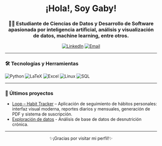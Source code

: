 <h1 align="center">¡Hola!, Soy Gaby!</h1>
<h3 align="center">👨‍💻 Estudiante de Ciencias de Datos y Desarrollo de Software apasionada por inteligencia artificial, análisis y visualización de datos, machine learning, entre otros.</h3>

<p align="center">
  <a href="https://www.linkedin.com/in/gabriela-c%C3%A1rdenas-a04086301?lipi=urn%3Ali%3Apage%3Ad_flagship3_profile_view_base_contact_details%3B5EfaWFxYTau1C5Xt7ZfHzA%3D%3D" target="_blank"><img src="https://img.shields.io/badge/LinkedIn-%230077B5.svg?style=for-the-badge&logo=linkedin&logoColor=white" alt="LinkedIn"/></a>
  <a href="mailto:gaby.01221@gmail.com"><img src="https://img.shields.io/badge/Email-D14836?style=for-the-badge&logo=gmail&logoColor=white" alt="Email"></a>
</p>

---

### 🛠️ Tecnologías y Herramientas
<p>
  <img src="https://img.shields.io/badge/Python-3776AB?style=for-the-badge&logo=python&logoColor=white" alt="Python"/>
  <img src="https://img.shields.io/badge/LaTeX-008080?style=for-the-badge&logo=latex&logoColor=white" alt="LaTeX"/>
  <img src="https://img.shields.io/badge/Excel-217346?style=for-the-badge&logo=microsoft-excel&logoColor=white" alt="Excel"/>
  <img src="https://img.shields.io/badge/Linux-FCC624?style=for-the-badge&logo=linux&logoColor=black" alt="Linux"/>
  <img src="https://img.shields.io/badge/SQL-CC2927?style=for-the-badge&logo=microsoft-sql-server&logoColor=white" alt="SQL"/>
</p>


---

### 📝 Últimos proyectos
- [Loop – Habit Tracker](https://github.com/gabycardenas1/Loop-Habit-Tracker) – Aplicación de seguimiento de hábitos personales: interfaz visual moderna, reportes diarios y mensuales, generación de PDF y sistema de suscripción.
- [Exploración de datos](https://github.com/gabycardenas1/Curso_Python) - Análisis de base de datos de desnutrición crónica.

---

<p align="center">✨¡Gracias por visitar mi perfil!✨</p>
